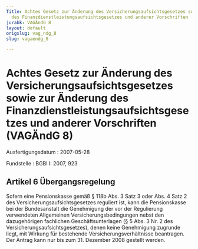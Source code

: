 ```yaml
---
Title: Achtes Gesetz zur Änderung des Versicherungsaufsichtsgesetzes sowie zur  Änderung
  des Finanzdienstleistungsaufsichtsgesetzes und anderer Vorschriften
jurabk: VAGÄndG 8
layout: default
origslug: vag_ndg_8
slug: vagaendg_8

---
```


# Achtes Gesetz zur Änderung des Versicherungsaufsichtsgesetzes sowie zur  Änderung des Finanzdienstleistungsaufsichtsgesetzes und anderer Vorschriften (VAGÄndG 8)

Ausfertigungsdatum
:   2007-05-28

Fundstelle
:   BGBl I: 2007, 923



## Artikel 6 Übergangsregelung

Sofern eine Pensionskasse gemäß § 118b Abs. 3 Satz 3 oder Abs. 4 Satz
2 des Versicherungsaufsichtsgesetzes reguliert ist, kann die
Pensionskasse bei der Bundesanstalt die Genehmigung der vor der
Regulierung verwendeten Allgemeinen Versicherungsbedingungen nebst den
dazugehörigen fachlichen Geschäftsunterlagen (§ 5 Abs. 3 Nr. 2 des
Versicherungsaufsichtsgesetzes), denen keine Genehmigung zugrunde
liegt, mit Wirkung für bestehende Versicherungsverhältnisse
beantragen. Der Antrag kann nur bis zum 31. Dezember 2008 gestellt
werden.

